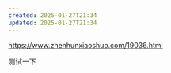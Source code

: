 ```yaml
---
created: 2025-01-27T21:34
updated: 2025-01-27T21:34
---
```

https://www.zhenhunxiaoshuo.com/19036.html

测试一下